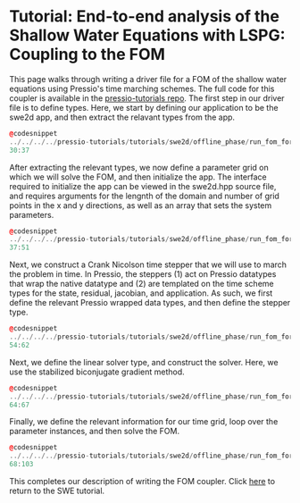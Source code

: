 
# Tutorial: End-to-end analysis of the Shallow Water Equations with LSPG: Coupling to the FOM 
This page walks through writing a driver file for a FOM of the shallow water equations using Pressio's time marching schemes. The full code for this coupler is available in the [pressio-tutorials repo](https://github.com/Pressio/pressio-tutorials/blob/swe2d_tutorial/tutorials/swe2d/offline_phase/run_fom_for_training_params.cc).
The first step in our driver file is to define types. Here, we start by defining our application to be the swe2d app, and then extract the relavant types from the app.
```cpp
@codesnippet
../../../../pressio-tutorials/tutorials/swe2d/offline_phase/run_fom_for_training_params.cc
30:37
```
After extracting the relevant types, we now define a parameter grid on which we will solve the FOM, and then initialize the app. The interface required to initialize the app can be viewed in the swe2d.hpp source file, and requires 
arguments for the lengnth of the domain and number of grid points in the x and y directions, as well as an array that sets the system parameters. 
```cpp
@codesnippet
../../../../pressio-tutorials/tutorials/swe2d/offline_phase/run_fom_for_training_params.cc
37:51
```
Next, we construct a Crank Nicolson time stepper that we will use to march the problem in time. In Pressio, the steppers (1) act on Pressio datatypes that wrap the native datatype and (2) are templated on the time scheme types for the state, residual, jacobian, and application. As such, we first define the relevant Pressio wrapped data types, and then define the stepper type. 
```cpp
@codesnippet
../../../../pressio-tutorials/tutorials/swe2d/offline_phase/run_fom_for_training_params.cc
54:62
```
Next, we define the linear solver type, and construct the solver. Here, we use the stabilized biconjugate gradient method. 
```cpp
@codesnippet
../../../../pressio-tutorials/tutorials/swe2d/offline_phase/run_fom_for_training_params.cc
64:67
```
Finally, we define the relevant information for our time grid, loop over the parameter instances, and then solve the FOM.
```cpp
@codesnippet
../../../../pressio-tutorials/tutorials/swe2d/offline_phase/run_fom_for_training_params.cc
68:103
```

This completes our description of writing the FOM coupler. Click [here](./md_pages_tutorials_tutorial3.html) to return to the SWE tutorial.


